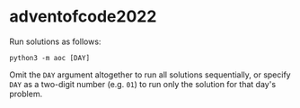 # adventofcode2022

Run solutions as follows:

```
python3 -m aoc [DAY]
```

Omit the `DAY` argument altogether to run all solutions sequentially, or specify `DAY` as a two-digit number (e.g. `01`) to run only the solution for that day's problem.
